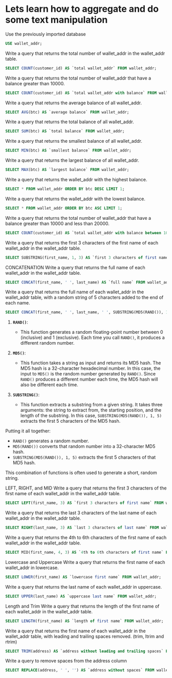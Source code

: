 # Lets learn how to aggregate and do some text manipulation

Use the previously imported database
```sql
USE wallet_addr;
```
Write a query that returns the total number of wallet_addr in the wallet_addr table.
```sql
SELECT COUNT(customer_id) AS `total wallet_addr` FROM wallet_addr;
```
Write a query that returns the total number of wallet_addr that have a balance greater than 10000.
```sql
SELECT COUNT(customer_id) AS `total wallet_addr with balance` FROM wallet_addr WHERE btc > 10000;
```
Write a query that returns the average balance of all wallet_addr.
```sql
SELECT AVG(btc) AS `average balance` FROM wallet_addr;
```
Write a query that returns the total balance of all wallet_addr.
```sql
SELECT SUM(btc) AS `total balance` FROM wallet_addr;
```
Write a query that returns the smallest balance of all wallet_addr.
```sql
SELECT MIN(btc) AS `smallest balance` FROM wallet_addr;
```
Write a query that returns the largest balance of all wallet_addr.
```sql
SELECT MAX(btc) AS `largest balance` FROM wallet_addr;
```
Write a query that returns the wallet_addr with the highest balance.
```sql
SELECT * FROM wallet_addr ORDER BY btc DESC LIMIT 1;
```
Write a query that returns the wallet_addr with the lowest balance.
```sql
SELECT * FROM wallet_addr ORDER BY btc ASC LIMIT 1;
```
Write a query that returns the total number of wallet_addr that have a balance greater than 10000 and less than 20000.
```sql
SELECT COUNT(customer_id) AS `total wallet_addr with balance between 10000 and 20000` FROM wallet_addr WHERE btc > 10000 AND btc < 20000;
```
Write a query that returns the first 3 characters of the first name of each wallet_addr in the wallet_addr table.
```sql
SELECT SUBSTRING(first_name, 1, 3) AS `first 3 characters of first name` FROM wallet_addr;
```
CONCATENATION 
Write a query that returns the full name of each wallet_addr in the wallet_addr table.
```sql
SELECT CONCAT(first_name, ' ', last_name) AS `full name` FROM wallet_addr;
```
Write a query that returns the full name of each wallet_addr in the wallet_addr table, with a random string of 5 characters added to the end of each name.

```sql
SELECT CONCAT(first_name, ' ', last_name, ' ', SUBSTRING(MD5(RAND()), 1, 5)) AS `full name with random string` FROM wallet_addr;
```

1. **`RAND()`**:
   - This function generates a random floating-point number between 0 (inclusive) and 1 (exclusive). Each time you call `RAND()`, it produces a different random number.

2. **`MD5()`**:
   - This function takes a string as input and returns its MD5 hash. The MD5 hash is a 32-character hexadecimal number. In this case, the input to `MD5()` is the random number generated by `RAND()`. Since `RAND()` produces a different number each time, the MD5 hash will also be different each time.

3. **`SUBSTRING()`**:
   - This function extracts a substring from a given string. It takes three arguments: the string to extract from, the starting position, and the length of the substring. In this case, `SUBSTRING(MD5(RAND()), 1, 5)` extracts the first 5 characters of the MD5 hash.

Putting it all together:
- `RAND()` generates a random number.
- `MD5(RAND())` converts that random number into a 32-character MD5 hash.
- `SUBSTRING(MD5(RAND()), 1, 5)` extracts the first 5 characters of that MD5 hash.

This combination of functions is often used to generate a short, random string.

LEFT, RIGHT, and MID
Write a query that returns the first 3 characters of the first name of each wallet_addr in the wallet_addr table.
```sql
SELECT LEFT(first_name, 3) AS `first 3 characters of first name` FROM wallet_addr;
```
Write a query that returns the last 3 characters of the last name of each wallet_addr in the wallet_addr table.
```sql
SELECT RIGHT(last_name, 3) AS `last 3 characters of last name` FROM wallet_addr;
```
Write a query that returns the 4th to 6th characters of the first name of each wallet_addr in the wallet_addr table.
```sql
SELECT MID(first_name, 4, 3) AS `4th to 6th characters of first name` FROM wallet_addr;
```
Lowercase and Uppercase
Write a query that returns the first name of each wallet_addr in lowercase.
```sql
SELECT LOWER(first_name) AS `lowercase first name` FROM wallet_addr;
```
Write a query that returns the last name of each wallet_addr in uppercase.
```sql
SELECT UPPER(last_name) AS `uppercase last name` FROM wallet_addr;
```
Length and Trim
Write a query that returns the length of the first name of each wallet_addr in the wallet_addr table.
```sql
SELECT LENGTH(first_name) AS `length of first name` FROM wallet_addr;
```
Write a query that returns the first name of each wallet_addr in the wallet_addr table, with leading and trailing spaces removed. (trim, ltrim and rtrim)
```sql
SELECT TRIM(address) AS `address without leading and trailing spaces` FROM wallet_addr;
```
Write a query to remove spaces from the address column
```sql
SELECT REPLACE(address, ' ', '') AS `address without spaces` FROM wallet_addr;
```